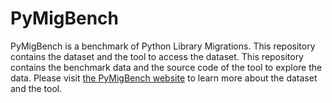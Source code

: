 # PyMigBench
PyMigBench is a benchmark of Python Library Migrations. 
This repository contains the dataset and the tool to access the dataset.
This repository contains the benchmark data and the source code of the tool to explore the data. Please visit [the PyMigBench website](https://ualberta-smr.github.io/PyMigBench) to learn more about the dataset and the tool.
